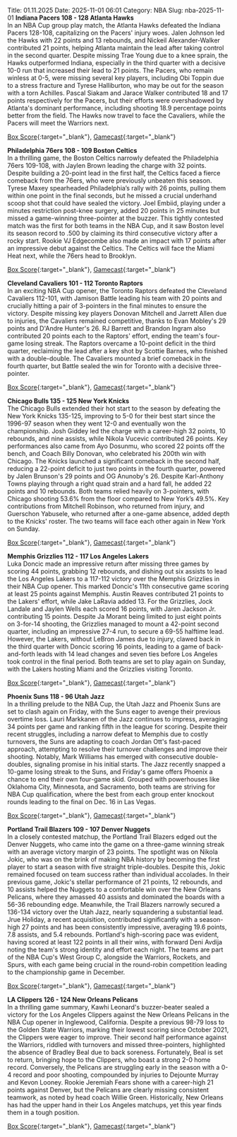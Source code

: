 Title: 01.11.2025
Date: 2025-11-01 06:01
Category: NBA 
Slug: nba-2025-11-01 
**Indiana Pacers 108 - 128 Atlanta Hawks**  
In an NBA Cup group play match, the Atlanta Hawks defeated the Indiana Pacers 128-108, capitalizing on the Pacers' injury woes. Jalen Johnson led the Hawks with 22 points and 13 rebounds, and Nickeil Alexander-Walker contributed 21 points, helping Atlanta maintain the lead after taking control in the second quarter. Despite missing Trae Young due to a knee sprain, the Hawks outperformed Indiana, especially in the third quarter with a decisive 10-0 run that increased their lead to 21 points. The Pacers, who remain winless at 0-5, were missing several key players, including Obi Toppin due to a stress fracture and Tyrese Halliburton, who may be out for the season with a torn Achilles. Pascal Siakam and Jarace Walker contributed 18 and 17 points respectively for the Pacers, but their efforts were overshadowed by Atlanta's dominant performance, including shooting 18.9 percentage points better from the field. The Hawks now travel to face the Cavaliers, while the Pacers will meet the Warriors next. 

[Box Score](/game/atl-vs-ind-0022500020/box-score){:target="_blank"}, [Gamecast](/game/atl-vs-ind-0022500020){:target="_blank"}<br>

**Philadelphia 76ers 108 - 109 Boston Celtics**  
In a thrilling game, the Boston Celtics narrowly defeated the Philadelphia 76ers 109-108, with Jaylen Brown leading the charge with 32 points. Despite building a 20-point lead in the first half, the Celtics faced a fierce comeback from the 76ers, who were previously unbeaten this season. Tyrese Maxey spearheaded Philadelphia’s rally with 26 points, pulling them within one point in the final seconds, but he missed a crucial underhand scoop shot that could have sealed the victory. Joel Embiid, playing under a minutes restriction post-knee surgery, added 20 points in 25 minutes but missed a game-winning three-pointer at the buzzer. This tightly contested match was the first for both teams in the NBA Cup, and it saw Boston level its season record to .500 by claiming its third consecutive victory after a rocky start. Rookie VJ Edgecombe also made an impact with 17 points after an impressive debut against the Celtics. The Celtics will face the Miami Heat next, while the 76ers head to Brooklyn. 

[Box Score](/game/bos-vs-phi-0022500021/box-score){:target="_blank"}, [Gamecast](/game/bos-vs-phi-0022500021){:target="_blank"}<br>

**Cleveland Cavaliers 101 - 112 Toronto Raptors**  
In an exciting NBA Cup opener, the Toronto Raptors defeated the Cleveland Cavaliers 112-101, with Jamison Battle leading his team with 20 points and crucially hitting a pair of 3-pointers in the final minutes to ensure the victory. Despite missing key players Donovan Mitchell and Jarrett Allen due to injuries, the Cavaliers remained competitive, thanks to Evan Mobley's 29 points and D'Andre Hunter's 26. RJ Barrett and Brandon Ingram also contributed 20 points each to the Raptors' effort, ending the team's four-game losing streak. The Raptors overcame a 10-point deficit in the third quarter, reclaiming the lead after a key shot by Scottie Barnes, who finished with a double-double. The Cavaliers mounted a brief comeback in the fourth quarter, but Battle sealed the win for Toronto with a decisive three-pointer. 

[Box Score](/game/tor-vs-cle-0022500022/box-score){:target="_blank"}, [Gamecast](/game/tor-vs-cle-0022500022){:target="_blank"}<br>

**Chicago Bulls 135 - 125 New York Knicks**  
The Chicago Bulls extended their hot start to the season by defeating the New York Knicks 135-125, improving to 5-0 for their best start since the 1996-97 season when they went 12-0 and eventually won the championship. Josh Giddey led the charge with a career-high 32 points, 10 rebounds, and nine assists, while Nikola Vucevic contributed 26 points. Key performances also came from Ayo Dosunmu, who scored 22 points off the bench, and Coach Billy Donovan, who celebrated his 200th win with Chicago. The Knicks launched a significant comeback in the second half, reducing a 22-point deficit to just two points in the fourth quarter, powered by Jalen Brunson's 29 points and OG Anunoby's 26. Despite Karl-Anthony Towns playing through a right quad strain and a hard fall, he added 22 points and 10 rebounds. Both teams relied heavily on 3-pointers, with Chicago shooting 53.6% from the floor compared to New York’s 49.5%. Key contributions from Mitchell Robinson, who returned from injury, and Guerschon Yabusele, who returned after a one-game absence, added depth to the Knicks' roster. The two teams will face each other again in New York on Sunday. 

[Box Score](/game/nyk-vs-chi-0022500023/box-score){:target="_blank"}, [Gamecast](/game/nyk-vs-chi-0022500023){:target="_blank"}<br>

**Memphis Grizzlies 112 - 117 Los Angeles Lakers**  
Luka Doncic made an impressive return after missing three games by scoring 44 points, grabbing 12 rebounds, and dishing out six assists to lead the Los Angeles Lakers to a 117-112 victory over the Memphis Grizzlies in their NBA Cup opener. This marked Doncic's 11th consecutive game scoring at least 25 points against Memphis. Austin Reaves contributed 21 points to the Lakers' effort, while Jake LaRavia added 13. For the Grizzlies, Jock Landale and Jaylen Wells each scored 16 points, with Jaren Jackson Jr. contributing 15 points. Despite Ja Morant being limited to just eight points on 3-for-14 shooting, the Grizzlies managed to mount a 42-point second quarter, including an impressive 27-4 run, to secure a 69-55 halftime lead. However, the Lakers, without LeBron James due to injury, clawed back in the third quarter with Doncic scoring 16 points, leading to a game of back-and-forth leads with 14 lead changes and seven ties before Los Angeles took control in the final period. Both teams are set to play again on Sunday, with the Lakers hosting Miami and the Grizzlies visiting Toronto. 

[Box Score](/game/lal-vs-mem-0022500024/box-score){:target="_blank"}, [Gamecast](/game/lal-vs-mem-0022500024){:target="_blank"}<br>

**Phoenix Suns 118 - 96 Utah Jazz**  
In a thrilling prelude to the NBA Cup, the Utah Jazz and Phoenix Suns are set to clash again on Friday, with the Suns eager to avenge their previous overtime loss. Lauri Markkanen of the Jazz continues to impress, averaging 34 points per game and ranking fifth in the league for scoring. Despite their recent struggles, including a narrow defeat to Memphis due to costly turnovers, the Suns are adapting to coach Jordan Ott's fast-paced approach, attempting to resolve their turnover challenges and improve their shooting. Notably, Mark Williams has emerged with consecutive double-doubles, signaling promise in his initial starts. The Jazz recently snapped a 10-game losing streak to the Suns, and Friday's game offers Phoenix a chance to end their own four-game skid. Grouped with powerhouses like Oklahoma City, Minnesota, and Sacramento, both teams are striving for NBA Cup qualification, where the best from each group enter knockout rounds leading to the final on Dec. 16 in Las Vegas. 

[Box Score](/game/uta-vs-phx-0022500025/box-score){:target="_blank"}, [Gamecast](/game/uta-vs-phx-0022500025){:target="_blank"}<br>

**Portland Trail Blazers 109 - 107 Denver Nuggets**  
In a closely contested matchup, the Portland Trail Blazers edged out the Denver Nuggets, who came into the game on a three-game winning streak with an average victory margin of 23 points. The spotlight was on Nikola Jokic, who was on the brink of making NBA history by becoming the first player to start a season with five straight triple-doubles. Despite this, Jokic remained focused on team success rather than individual accolades. In their previous game, Jokic's stellar performance of 21 points, 12 rebounds, and 10 assists helped the Nuggets to a comfortable win over the New Orleans Pelicans, where they amassed 40 assists and dominated the boards with a 56-36 rebounding edge. Meanwhile, the Trail Blazers narrowly secured a 136-134 victory over the Utah Jazz, nearly squandering a substantial lead. Jrue Holiday, a recent acquisition, contributed significantly with a season-high 27 points and has been consistently impressive, averaging 19.6 points, 7.8 assists, and 5.4 rebounds. Portland's high-scoring pace was evident, having scored at least 122 points in all their wins, with forward Deni Avdija noting the team's strong identity and effort each night. The teams are part of the NBA Cup's West Group C, alongside the Warriors, Rockets, and Spurs, with each game being crucial in the round-robin competition leading to the championship game in December. 

[Box Score](/game/den-vs-por-0022500026/box-score){:target="_blank"}, [Gamecast](/game/den-vs-por-0022500026){:target="_blank"}<br>

**LA Clippers 126 - 124 New Orleans Pelicans**  
In a thrilling game summary, Kawhi Leonard's buzzer-beater sealed a victory for the Los Angeles Clippers against the New Orleans Pelicans in the NBA Cup opener in Inglewood, California. Despite a previous 98-79 loss to the Golden State Warriors, marking their lowest scoring since October 2021, the Clippers were eager to improve. Their second half performance against the Warriors, riddled with turnovers and missed three-pointers, highlighted the absence of Bradley Beal due to back soreness. Fortunately, Beal is set to return, bringing hope to the Clippers, who boast a strong 2-0 home record. Conversely, the Pelicans are struggling early in the season with a 0-4 record and poor shooting, compounded by injuries to Dejounte Murray and Kevon Looney. Rookie Jeremiah Fears shone with a career-high 21 points against Denver, but the Pelicans are clearly missing consistent teamwork, as noted by head coach Willie Green. Historically, New Orleans has had the upper hand in their Los Angeles matchups, yet this year finds them in a tough position. 

[Box Score](/game/nop-vs-lac-0022500027/box-score){:target="_blank"}, [Gamecast](/game/nop-vs-lac-0022500027){:target="_blank"}<br>

